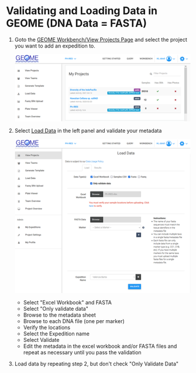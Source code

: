 # Validating and Loading Data in GEOME (DNA Data = FASTA)

1. Goto the [GEOME Workbench/View Projects Page](https://geome-db.org/workbench/dashboard) and select the project you want to add an expedition to.  

	![](geome_viewprojects.png)

2. Select [Load Data](https://geome-db.org/workbench/upload) in the left panel and validate your metadata

	![](geome_validatedata.png)
	
	* Select "Excel Workbook" and FASTA
	* Select "Only validate data"
	* Browse to the metadata sheet
	* Browse to each DNA file (one per marker)
	* Verify the locations 
	* Select the Expedition name
	* Select Validate
	* Edit the metadata in the excel workbook and/or FASTA files and repeat as necessary until you pass the validation

3. Load data by repeating step 2, but don't check "Only Validate Data"
